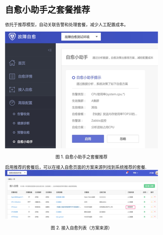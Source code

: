 # 自愈小助手之套餐推荐

依托于推荐模型，自动关联告警和处理套餐，减少人工配置成本。

![-w481](../assets/15360319016507.jpg)
<center>图 1. 自愈小助手之套餐推荐</center>

启用推荐的套餐后，可以在接入自愈页面的方案来源列找到系统推荐的套餐.
![Package_recommendation_02](../assets/Package_recommendation_02.png)
<center>图 2. 接入自愈列表（方案来源）</center>
